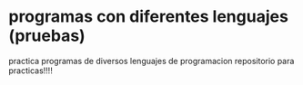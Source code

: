 # programas con diferentes lenguajes (pruebas)
practica programas de diversos lenguajes de programacion 
repositorio para practicas!!!! 

